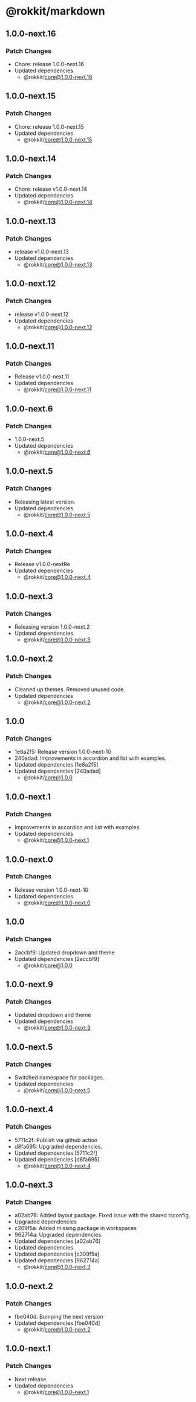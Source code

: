 # @rokkit/markdown

## 1.0.0-next.16

### Patch Changes

- Chore: release 1.0.0-next.16
- Updated dependencies
  - @rokkit/core@1.0.0-next.16

## 1.0.0-next.15

### Patch Changes

- Chore: release 1.0.0-next.15
- Updated dependencies
  - @rokkit/core@1.0.0-next.15

## 1.0.0-next.14

### Patch Changes

- Chore: release v1.0.0-next.14
- Updated dependencies
  - @rokkit/core@1.0.0-next.14

## 1.0.0-next.13

### Patch Changes

- release v1.0.0-next.13
- Updated dependencies
  - @rokkit/core@1.0.0-next.13

## 1.0.0-next.12

### Patch Changes

- release v1.0.0-next.12
- Updated dependencies
  - @rokkit/core@1.0.0-next.12

## 1.0.0-next.11

### Patch Changes

- Release v1.0.0-next.11
- Updated dependencies
  - @rokkit/core@1.0.0-next.11

## 1.0.0-next.6

### Patch Changes

- 1.0.0-next.5
- Updated dependencies
  - @rokkit/core@1.0.0-next.6

## 1.0.0-next.5

### Patch Changes

- Releasing latest version.
- Updated dependencies
  - @rokkit/core@1.0.0-next.5

## 1.0.0-next.4

### Patch Changes

- Release v1.0.0-nextRe
- Updated dependencies
  - @rokkit/core@1.0.0-next.4

## 1.0.0-next.3

### Patch Changes

- Releasing version 1.0.0-next.2
- Updated dependencies
  - @rokkit/core@1.0.0-next.3

## 1.0.0-next.2

### Patch Changes

- Cleaned up themes. Removed unused code.
- Updated dependencies
  - @rokkit/core@1.0.0-next.2

## 1.0.0

### Patch Changes

- 1e8a2f5: Release version 1.0.0-next-10
- 240adad: Improvements in accordion and list with examples.
- Updated dependencies [1e8a2f5]
- Updated dependencies [240adad]
  - @rokkit/core@1.0.0

## 1.0.0-next.1

### Patch Changes

- Improvements in accordion and list with examples.
- Updated dependencies
  - @rokkit/core@1.0.0-next.1

## 1.0.0-next.0

### Patch Changes

- Release version 1.0.0-next-10
- Updated dependencies
  - @rokkit/core@1.0.0-next.0

## 1.0.0

### Patch Changes

- 2accbf9: Updated dropdown and theme
- Updated dependencies [2accbf9]
  - @rokkit/core@1.0.0

## 1.0.0-next.9

### Patch Changes

- Updated dropdown and theme
- Updated dependencies
  - @rokkit/core@1.0.0-next.9

## 1.0.0-next.5

### Patch Changes

- Switched namespace for packages.
- Updated dependencies
  - @rokkit/core@1.0.0-next.5

## 1.0.0-next.4

### Patch Changes

- 5711c2f: Publish via github action
- d8fa695: Upgraded dependencies.
- Updated dependencies [5711c2f]
- Updated dependencies [d8fa695]
  - @rokkit/core@1.0.0-next.4

## 1.0.0-next.3

### Patch Changes

- a02ab76: Added layout package. Fixed issue with the shared tsconfig.
- Upgraded dependencies
- c309f5a: Added missing package in workspaces
- 962714a: Upgraded dependencies.
- Updated dependencies [a02ab76]
- Updated dependencies
- Updated dependencies [c309f5a]
- Updated dependencies [962714a]
  - @rokkit/core@1.0.0-next.3

## 1.0.0-next.2

### Patch Changes

- fbe040d: Bumping the next version
- Updated dependencies [fbe040d]
  - @rokkit/core@1.0.0-next.2

## 1.0.0-next.1

### Patch Changes

- Next release
- Updated dependencies
  - @rokkit/core@1.0.0-next.1
